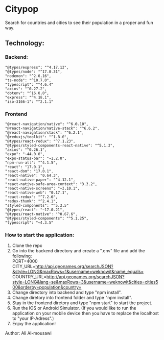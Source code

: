 # Citypop

Search for countries and cities to see their population in a proper and fun way.

## Technology:
### Backend:
    "@types/express": "^4.17.13",
    "@types/node": "^17.0.31",
    "nodemon": "^2.0.16",
    "ts-node": "^10.7.0",
    "typescript": "^4.6.4"
    "axios": "^0.27.2",
    "dotenv": "^16.0.0",
    "express": "^4.18.1",
    "iso-3166-1": "^2.1.1"

### Frontend
    "@react-navigation/native": "^6.0.10",
    "@react-navigation/native-stack": "^6.6.2",
    "@react-navigation/stack": "^6.2.1",
    "@reduxjs/toolkit": "^1.8.0",
    "@types/react-redux": "^7.1.23",
    "@types/styled-components-react-native": "^5.1.3",
    "axios": "^0.26.1",
    "expo": "~44.0.0",
    "expo-status-bar": "~1.2.0",
    "npm-run-all": "^4.1.5",
    "react": "17.0.1",
    "react-dom": "17.0.1",
    "react-native": "0.64.3",
    "react-native-paper": "^4.12.1",
    "react-native-safe-area-context": "3.3.2",
    "react-native-screens": "~3.10.1",
    "react-native-web": "0.17.1",
    "react-redux": "^7.2.6",
    "redux-thunk": "^2.4.1",
    "styled-components": "^5.3.5"
    "@types/react": "~17.0.21",
    "@types/react-native": "^0.67.6",
    "@types/styled-components": "^5.1.25",
    "typescript": "~4.3.5"

### How to start the application:
1. Clone the repo
2. Go into the backend directory and create a ".env" file and add the following: <br />
PORT=4000  <br />
CITY_URL=http://api.geonames.org/searchJSON?&style=LONG&maxRows=1&username=weknowit&name_equals=  <br />
COUNTRY_URL=http://api.geonames.org/searchJSON?style=LONG&lang=se&maxRows=3&username=weknowit&cities=cities500&orderby=population&country=
4. Change directory into backend and type "npm install".
5. Change diretory into frontend folder and type "npm install".
6. Stay in the frontend diretory and type "npm start" to start the project.
7. Run the IOS or Android Simulator. 
(If you would like to run the application on your mobile device then you have to replace the localhost to "your IP-Adress".)
8. Enjoy the application!

Author: Ali Al-mousawi

